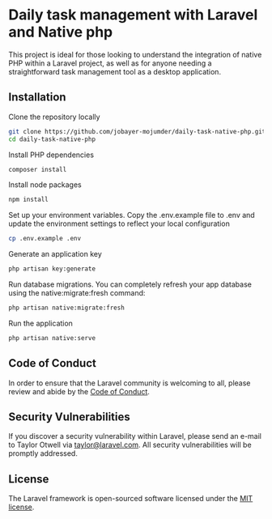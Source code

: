 
# Daily task management with Laravel and Native php

This project is ideal for those looking to understand the integration of native PHP within a Laravel project, as well as for anyone needing a straightforward task management tool as a desktop application.

## Installation
Clone the repository locally
```bash
git clone https://github.com/jobayer-mojumder/daily-task-native-php.git
cd daily-task-native-php
```
Install PHP dependencies
```bash
composer install
```
Install node packages
```bash
npm install
```
Set up your environment variables. Copy the .env.example file to .env and update the environment settings to reflect your local configuration
```bash
cp .env.example .env
```
Generate an application key
```bash
php artisan key:generate
```
Run database migrations. You can completely refresh your app database using the native:migrate:fresh command:
```bash
php artisan native:migrate:fresh
```
Run the application
```bash
php artisan native:serve
```

## Code of Conduct

In order to ensure that the Laravel community is welcoming to all, please review and abide by the [Code of Conduct](https://laravel.com/docs/contributions#code-of-conduct).

## Security Vulnerabilities

If you discover a security vulnerability within Laravel, please send an e-mail to Taylor Otwell via [taylor@laravel.com](mailto:taylor@laravel.com). All security vulnerabilities will be promptly addressed.

## License

The Laravel framework is open-sourced software licensed under the [MIT license](https://opensource.org/licenses/MIT).
